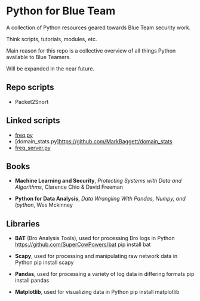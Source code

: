 # Python for Blue Team
A collection of Python resources geared towards Blue Team security work.

Think scripts, tutorials, modules, etc.

Main reason for this repo is a collective overview of all things Python available to Blue Teamers.

Will be expanded in the near future.

## Repo scripts

- Packet2Snort

## Linked scripts

- [freq.py](https://github.com/MarkBaggett/freq)
- [domain_stats.py]https://github.com/MarkBaggett/domain_stats
- [freq_server.py](https://github.com/MarkBaggett/freq)

## Books
 - **Machine Learning and Security**, _Protecting Systems with Data and Algorithms_, Clarence Chio & David Freeman

 - **Python for Data Analysis**, _Data Wrangling With Pandas, Numpy, and Ipython_, Wes Mckinney

## Libraries
- **BAT** (Bro Analysis Tools), used for processing Bro logs in Python
	https://github.com/SuperCowPowers/bat
	pip install bat

- **Scapy**, used for processing and manipulating raw network data in Python
	pip install scapy

- **Pandas**, used for processing a variety of log data in differing formats
	pip install pandas

- **Matplotlib**, used for visualizing data in Python
	pip install matplotlib